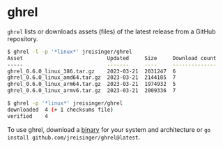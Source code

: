 # ghrel

`ghrel` lists or downloads assets (files) of the latest release from a GitHub repository.

```sh
$ ghrel -l -p '*linux*' jreisinger/ghrel
Asset                           Updated     Size     Download count
-----                           -------     ----     --------------
ghrel_0.6.0_linux_386.tar.gz    2023-03-21  2031247  6
ghrel_0.6.0_linux_amd64.tar.gz  2023-03-21  2144185  7
ghrel_0.6.0_linux_arm64.tar.gz  2023-03-21  1974932  5
ghrel_0.6.0_linux_armv6.tar.gz  2023-03-21  2009336  7

$ ghrel -p '*linux*' jreisinger/ghrel
downloaded	4 (+ 1 checksums file)
verified	4
```

To use ghrel, download a [binary](https://github.com/jreisinger/ghrel/releases) for your system and architecture or `go install github.com/jreisinger/ghrel@latest`.
